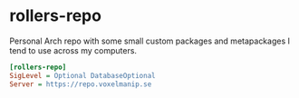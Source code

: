 # rollers-repo
Personal Arch repo with some small custom packages and metapackages I tend to use across my computers.

```ini
[rollers-repo]
SigLevel = Optional DatabaseOptional
Server = https://repo.voxelmanip.se
```
